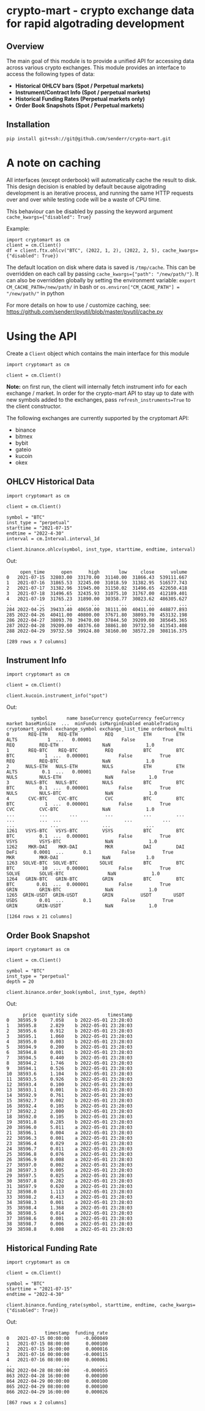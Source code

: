 # crypto-mart - crypto exchange data for rapid algotrading development

## Overview

The main goal of this module is to provide a unified API for accessing data
across various crypto exchanges. This module provides an interface to access the
following types of data:

- **Historical OHLCV bars (Spot / Perpetual markets)**
- **Instrument/Contract Info (Spot / perpetual markets)**
- **Historical Funding Rates (Perpetual markets only)**
- **Order Book Snapshots (Spot / Perpetual markets)**

## Installation

`pip install git+ssh://git@github.com/senderr/crypto-mart.git`

# A note on caching

All interfaces (except orderbook) will automatically cache the result to disk.
This design decision is enabled by default because algotrading development is an
iterative process, and running the same HTTP requests over and over while
testing code will be a waste of CPU time.

This behaviour can be disabled by passing the keyword argument
`cache_kwargs={"disabled": True}`

Example:

```
import cryptomart as cm
client = cm.Client()
df = client.ftx.ohlcv("BTC", (2022, 1, 2), (2022, 2, 5), cache_kwargs={"disabled": True})
```

The default location on disk where data is saved is `/tmp/cache`. This can be
overridden on each call by passing `cache_kwargs={"path": "/new/path/"}`. It can
also be overridden globally by setting the environment variable:
`export CM_CACHE_PATH=/new/path/` in bash or
`os.environ["CM_CACHE_PATH"] = "/new/path/"` in python

For more details on how to use / customize caching, see:
https://github.com/senderr/pyutil/blob/master/pyutil/cache.py

# Using the API

Create a `Client` object which contains the main interface for this module

```
import cryptomart as cm

client = cm.Client()
```

**Note:** on first run, the client will internally fetch instrument info for
each exchange / market. In order for the crypto-mart API to stay up to date with
new symbols added to the exchanges, pass `refresh_instruments=True` to the
client constructor.

The following exchanges are currently supported by the cryptomart API:

- binance
- bitmex
- bybit
- gateio
- kucoin
- okex

## OHLCV Historical Data

```
import cryptomart as cm

client = cm.Client()

symbol = "BTC"
inst_type = "perpetual"
starttime = "2021-07-15"
endtime = "2022-4-30"
interval = cm.Interval.interval_1d

client.binance.ohlcv(symbol, inst_type, starttime, endtime, interval)
```

Out:

```
     open_time      open      high       low     close      volume
0   2021-07-15  32803.00  33170.00  31140.00  31866.43  539111.667
1   2021-07-16  31865.53  32245.00  31018.59  31382.95  516577.743
2   2021-07-17  31382.96  31945.00  31150.02  31496.65  422650.418
3   2021-07-18  31496.65  32435.93  31075.10  31767.00  412189.401
4   2021-07-19  31765.23  31890.00  30358.77  30823.62  486305.627
..         ...       ...       ...       ...       ...         ...
284 2022-04-25  39433.40  40650.00  38111.00  40411.00  448877.893
285 2022-04-26  40411.00  40800.00  37671.80  38093.70  453132.198
286 2022-04-27  38093.70  39470.00  37844.50  39209.00  385645.365
287 2022-04-28  39209.00  40376.60  38861.80  39732.50  413543.408
288 2022-04-29  39732.50  39924.80  38160.00  38572.20  308116.375

[289 rows x 7 columns]
```

## Instrument Info

```
import cryptomart as cm

client = cm.Client()

client.kucoin.instrument_info("spot")
```

Out:

```
         symbol       name baseCurrency quoteCurrency feeCurrency market baseMinSize  ...  minFunds isMarginEnabled enableTrading cryptomart_symbol exchange_symbol exchange_list_time orderbook_multi
0       REQ-ETH    REQ-ETH          REQ           ETH         ETH   ALTS           1  ...   0.00001           False          True               REQ         REQ-ETH                NaN             1.0
1       REQ-BTC    REQ-BTC          REQ           BTC         BTC    BTC           1  ...  0.000001           False          True               REQ         REQ-BTC                NaN             1.0
2      NULS-ETH   NULS-ETH         NULS           ETH         ETH   ALTS         0.1  ...   0.00001           False          True              NULS        NULS-ETH                NaN             1.0
3      NULS-BTC   NULS-BTC         NULS           BTC         BTC    BTC         0.1  ...  0.000001           False          True              NULS        NULS-BTC                NaN             1.0
4       CVC-BTC    CVC-BTC          CVC           BTC         BTC    BTC           1  ...  0.000001           False          True               CVC         CVC-BTC                NaN             1.0
...         ...        ...          ...           ...         ...    ...         ...  ...       ...             ...           ...               ...             ...                ...             ...
1261   VSYS-BTC   VSYS-BTC         VSYS           BTC         BTC    BTC         0.1  ...  0.000001           False          True              VSYS        VSYS-BTC                NaN             1.0
1262    MKR-DAI    MKR-DAI          MKR           DAI         DAI   DeFi      0.0001  ...       0.1           False          True               MKR         MKR-DAI                NaN             1.0
1263  SOLVE-BTC  SOLVE-BTC        SOLVE           BTC         BTC    BTC          10  ...  0.000001           False          True             SOLVE       SOLVE-BTC                NaN             1.0
1264   GRIN-BTC   GRIN-BTC         GRIN           BTC         BTC    BTC        0.01  ...  0.000001           False          True              GRIN        GRIN-BTC                NaN             1.0
1265  GRIN-USDT  GRIN-USDT         GRIN          USDT        USDT   USDS        0.01  ...       0.1           False          True              GRIN       GRIN-USDT                NaN             1.0

[1264 rows x 21 columns]
```

## Order Book Snapshot

```
import cryptomart as cm

client = cm.Client()

symbol = "BTC"
inst_type = "perpetual"
depth = 20

client.binance.order_book(symbol, inst_type, depth)
```

Out:

```
      price  quantity side           timestamp
0   38595.9     7.058    b 2022-05-01 23:28:03
1   38595.8     2.829    b 2022-05-01 23:28:03
2   38595.6     0.912    b 2022-05-01 23:28:03
3   38595.1     1.060    b 2022-05-01 23:28:03
4   38595.0     0.003    b 2022-05-01 23:28:03
5   38594.9     0.200    b 2022-05-01 23:28:03
6   38594.8     0.001    b 2022-05-01 23:28:03
7   38594.5     0.440    b 2022-05-01 23:28:03
8   38594.2     1.746    b 2022-05-01 23:28:03
9   38594.1     0.526    b 2022-05-01 23:28:03
10  38593.6     1.104    b 2022-05-01 23:28:03
11  38593.5     0.926    b 2022-05-01 23:28:03
12  38593.4     0.100    b 2022-05-01 23:28:03
13  38593.1     0.001    b 2022-05-01 23:28:03
14  38592.9     0.761    b 2022-05-01 23:28:03
15  38592.7     0.002    b 2022-05-01 23:28:03
16  38592.4     0.105    b 2022-05-01 23:28:03
17  38592.2     2.000    b 2022-05-01 23:28:03
18  38592.0     0.105    b 2022-05-01 23:28:03
19  38591.8     0.285    b 2022-05-01 23:28:03
20  38596.0     5.011    a 2022-05-01 23:28:03
21  38596.1     0.004    a 2022-05-01 23:28:03
22  38596.3     0.001    a 2022-05-01 23:28:03
23  38596.4     0.029    a 2022-05-01 23:28:03
24  38596.7     0.011    a 2022-05-01 23:28:03
25  38596.8     0.076    a 2022-05-01 23:28:03
26  38596.9     0.008    a 2022-05-01 23:28:03
27  38597.0     0.002    a 2022-05-01 23:28:03
28  38597.3     0.005    a 2022-05-01 23:28:03
29  38597.5     0.025    a 2022-05-01 23:28:03
30  38597.8     0.202    a 2022-05-01 23:28:03
31  38597.9     0.620    a 2022-05-01 23:28:03
32  38598.0     1.113    a 2022-05-01 23:28:03
33  38598.2     0.413    a 2022-05-01 23:28:03
34  38598.3     0.001    a 2022-05-01 23:28:03
35  38598.4     1.368    a 2022-05-01 23:28:03
36  38598.5     0.014    a 2022-05-01 23:28:03
37  38598.6     0.001    a 2022-05-01 23:28:03
38  38598.7     0.006    a 2022-05-01 23:28:03
39  38598.8     0.008    a 2022-05-01 23:28:03
```

## Historical Funding Rate

```
import cryptomart as cm

client = cm.Client()

symbol = "BTC"
starttime = "2021-07-15"
endtime = "2022-4-30"

client.binance.funding_rate(symbol, starttime, endtime, cache_kwargs={"disabled": True})
```

Out:

```
              timestamp  funding_rate
0   2021-07-15 00:00:00     -0.000049
1   2021-07-15 08:00:00      0.000100
2   2021-07-15 16:00:00      0.000016
3   2021-07-16 00:00:00     -0.000115
4   2021-07-16 08:00:00      0.000061
..                  ...           ...
862 2022-04-28 08:00:00     -0.000055
863 2022-04-28 16:00:00      0.000100
864 2022-04-29 00:00:00      0.000100
865 2022-04-29 08:00:00      0.000100
866 2022-04-29 16:00:00      0.000026

[867 rows x 2 columns]
```
